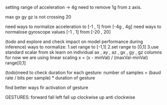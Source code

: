setting range of acceleration -> 4g
need to remove 1g from z axis.

max gx gy gz is not crossing 20

need ways to normalize acceleration to [-1 , 1] from [-4g , 4g]
need ways to normalose gyroscope values [-1 , 1] from [-20 , 20]

(todo and explore and check impact on model performance during inference) ways to normalize:
  1.set range to [-1,1]
  2.set range to [0,1]
  3.use standard scalar from sk learn on individual ax , ay , az , gx , gy , gz columns
  for now we are using linear scaling x = (x - minVal) / (maxVal-minVal) range[0,1]

(todo)need to check duration for each gesture:
  number of samples = (baud rate / bits per sample) * duration of gesture

find better ways fir activation of gesture 




GESTURES:
forward fall
left fall
up clockwise
up anti clockwise
